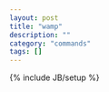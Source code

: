 ```yaml
---
layout: post
title: "wamp"
description: ""
category: "commands"
tags: []
---
```

{% include JB/setup %}

